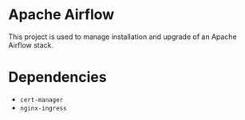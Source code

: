 Apache Airflow
==============
This project is used to manage installation and upgrade of an Apache Airflow
stack.

Dependencies
============
- `cert-manager`
- `nginx-ingress`
